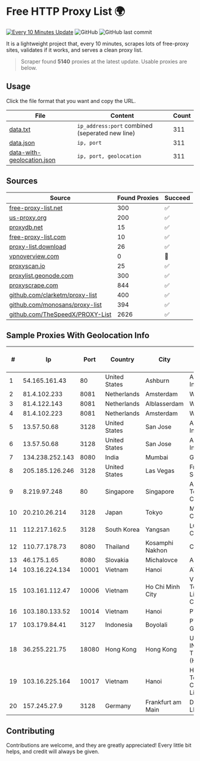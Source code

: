 
# Free HTTP Proxy List 🌍

[![Every 10 Minutes Update](https://github.com/mertguvencli/http-proxy-list/actions/workflows/main.yml/badge.svg?branch=main)](https://github.com/mertguvencli/http-proxy-list/actions/workflows/main.yml)
![GitHub](https://img.shields.io/github/license/mertguvencli/http-proxy-list)
![GitHub last commit](https://img.shields.io/github/last-commit/mertguvencli/http-proxy-list)

It is a lightweight project that, every 10 minutes, scrapes lots of free-proxy sites, validates if it works, and serves a clean proxy list.


> Scraper found **5140** proxies at the latest update. Usable proxies are below.

## Usage

Click the file format that you want and copy the URL.


|File|Content|Count|
|----|-------|-----|
|[data.txt](https://raw.githubusercontent.com/mertguvencli/http-proxy-list/main/proxy-list/data.txt)|`ip_address:port` combined (seperated new line)|311|
|[data.json](https://raw.githubusercontent.com/mertguvencli/http-proxy-list/main/proxy-list/data.json)|`ip, port`|311|
|[data-with-geolocation.json](https://raw.githubusercontent.com/mertguvencli/http-proxy-list/main/proxy-list/data-with-geolocation.json)|`ip, port, geolocation`|311|

## Sources

|Source|Found Proxies|Succeed|
|------|-------------|-------|
|[free-proxy-list.net](https://free-proxy-list.net)|300|✅|
|[us-proxy.org](https://www.us-proxy.org)|200|✅|
|[proxydb.net](http://proxydb.net)|15|✅|
|[free-proxy-list.com](https://free-proxy-list.com/?page=&port=&type%5B%5D=http&type%5B%5D=https&up_time=0&search=Search)|10|✅|
|[proxy-list.download](https://www.proxy-list.download/HTTP)|26|✅|
|[vpnoverview.com](https://vpnoverview.com/privacy/anonymous-browsing/free-proxy-servers)|0|🚫|
|[proxyscan.io](https://www.proxyscan.io)|25|✅|
|[proxylist.geonode.com](https://proxylist.geonode.com/api/proxy-list?limit=300&page=1&sort_by=lastChecked&sort_type=desc&protocols=http,https)|300|✅|
|[proxyscrape.com](https://api.proxyscrape.com/v2/?request=displayproxies&protocol=http&timeout=10000&country=all&ssl=all&anonymity=all)|844|✅|
|[github.com/clarketm/proxy-list](https://raw.githubusercontent.com/clarketm/proxy-list/master/proxy-list-raw.txt)|400|✅|
|[github.com/monosans/proxy-list](https://raw.githubusercontent.com/monosans/proxy-list/main/proxies/http.txt)|394|✅|
|[github.com/TheSpeedX/PROXY-List](https://raw.githubusercontent.com/TheSpeedX/PROXY-List/master/http.txt)|2626|✅|


## Sample Proxies With Geolocation Info

|#|Ip|Port|Country|City|Internet Service Provider|
|-|--|----|-------|----|-------------------------|
|1|54.165.161.43|80|United States|Ashburn|Amazon.com, Inc.|
|2|81.4.102.233|8081|Netherlands|Amsterdam|WeservIT|
|3|81.4.122.143|8081|Netherlands|Alblasserdam|WeservIT|
|4|81.4.102.223|8081|Netherlands|Amsterdam|WeservIT|
|5|13.57.50.68|3128|United States|San Jose|Amazon.com, Inc.|
|6|13.57.50.68|3128|United States|San Jose|Amazon.com, Inc.|
|7|134.238.252.143|8080|India|Mumbai|Google LLC|
|8|205.185.126.246|3128|United States|Las Vegas|FranTech Solutions|
|9|8.219.97.248|80|Singapore|Singapore|Alibaba (US) Technology Co., Ltd.|
|10|20.210.26.214|3128|Japan|Tokyo|Microsoft Corporation|
|11|112.217.162.5|3128|South Korea|Yangsan|LG DACOM Corporation|
|12|110.77.178.73|8080|Thailand|Kosamphi Nakhon|CAT-BB|
|13|46.175.1.65|8080|Slovakia|Michalovce|Andrex s.r.o.|
|14|103.16.224.134|10001|Vietnam|Hanoi|ATH|
|15|103.161.112.47|10006|Vietnam|Ho Chi Minh City|Viet Digital Technology Liability Company|
|16|103.180.133.52|10014|Vietnam|Hanoi|PTCNHOALAC|
|17|103.179.84.41|3127|Indonesia|Boyolali|PT CYB Media Group|
|18|36.255.221.75|18080|Hong Kong|Hong Kong|UCLOUD INFORMATION TECHNOLOGY (HK) LIMITED|
|19|103.16.225.164|10017|Vietnam|Hanoi|Httvserver Technology Company Limited|
|20|157.245.27.9|3128|Germany|Frankfurt am Main|DigitalOcean, LLC|



## Contributing

Contributions are welcome, and they are greatly appreciated! Every
little bit helps, and credit will always be given.

